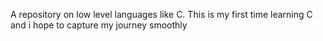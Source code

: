 A repository on low level languages like C. This is my first time learning C and i hope to capture my journey smoothly
